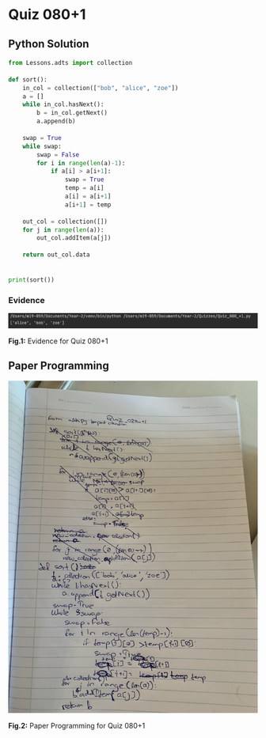 # Quiz 080+1

## Python Solution 
```.py
from Lessons.adts import collection

def sort():
    in_col = collection(["bob", "alice", "zoe"])
    a = []
    while in_col.hasNext():
        b = in_col.getNext()
        a.append(b)

    swap = True
    while swap:
        swap = False
        for i in range(len(a)-1):
            if a[i] > a[i+1]:
                swap = True
                temp = a[i]
                a[i] = a[i+1]
                a[i+1] = temp

    out_col = collection([])
    for j in range(len(a)):
        out_col.addItem(a[j])

    return out_col.data


print(sort())
```

### Evidence
![](/Assets/Quiz_080`+1_evidence.png)

**Fig.1:** Evidence for Quiz 080+1

## Paper Programming
![](/Assets/Quiz_080`+1_papercode.jpeg)

**Fig.2:** Paper Programming for Quiz 080+1